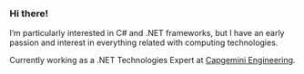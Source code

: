 ### Hi there!

I’m particularly interested in C# and .NET frameworks, but I have an early passion and interest in everything related with computing technologies.

Currently working as a .NET Technologies Expert at [Capgemini Engineering](https://capgemini-engineering.com/).
